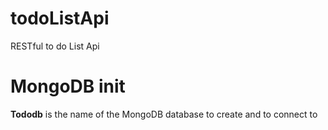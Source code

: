 # todoListApi
RESTful to do List Api

# MongoDB init
**Tododb** is the name of the MongoDB database to create and to connect to